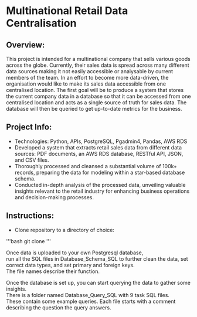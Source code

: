 # Multinational Retail Data Centralisation

## Overview:
This project is intended for a multinational company that sells various goods across the globe.
Currently, their sales data is spread across many different data sources making it not easily accessible or analysable by current members of the team.
In an effort to become more data-driven, the organisation would like to make its sales data accessible from one centralised location.
The first goal will be to produce a system that stores the current company data in a database so that it can be accessed from one centralised location and acts as a single source of truth for sales data.
The database will then be queried to get up-to-date metrics for the business.

## Project Info:
- Technologies: Python, APIs, PostgreSQL, Pgadmin4, Pandas, AWS RDS
- Developed a system that extracts retail sales data from different data sources: PDF documents, an AWS RDS database, RESTful API, JSON, and CSV files.
- Thoroughly processed and cleansed a substantial volume of 100k+ records, preparing the data for modeling within a star-based database schema.
- Conducted in-depth analysis of the processed data, unveiling valuable insights relevant to the retail industry for enhancing business operations and decision-making processes. 

## Instructions:

- Clone repository to a directory of choice:

'''bash
git clone
'''

Once data is uploaded to your own Postgresql database, \
run all the SQL files in Database_Schema_SQL to further clean the data, set correct data types, and set primary and foreign keys. \
The file names describe their function.

Once the database is set up, you can start querying the data to gather some insights. \
There is a folder named Database_Query_SQL with 9 task SQL files. \
These contain some example queries. Each file starts with a comment describing the question the query answers.


